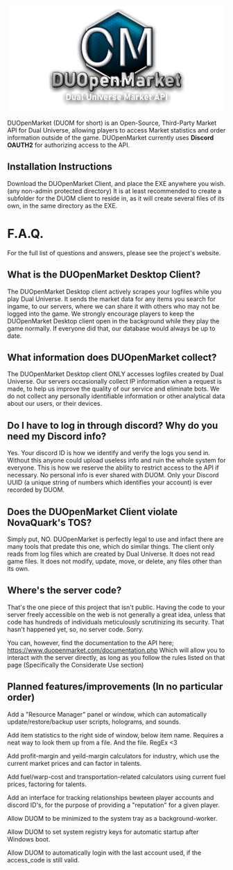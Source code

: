 <p align="center">
  <a href="https://github.com/Jason-Bloomer/DUOpenMarket/releases/" target="_blank">
    <img src="img/banner.png" width="720" />
  </a>
</p>

DUOpenMarket (DUOM for short) is an Open-Source, Third-Party Market API for Dual Universe, allowing players to access Market statistics and order information outside of the game. DUOpenMarket currently uses <b>Discord OAUTH2</b> for authorizing access to the API.

## Installation Instructions
Download the DUOpenMarket Client, and place the EXE anywhere you wish. (any non-admin protected directory)
It is at least recommended to create a subfolder for the DUOM client to reside in, as it will create several files of its own, in the same directory as the EXE.


# F.A.Q.
For the full list of questions and answers, please see the project's website.

## What is the DUOpenMarket Desktop Client?
The DUOpenMarket Desktop client actively scrapes your logfiles while you play Dual Universe. It sends the market data for any items you search for ingame, to our servers, where we can share it with others who may not be logged into the game. We strongly encourage players to keep the DUOpenMarket Desktop client open in the background while they play the game normally. If everyone did that, our database would always be up to date.

## What information does DUOpenMarket collect?
The DUOpenMarket Desktop client ONLY accesses logfiles created by Dual Universe. Our servers occasionally collect IP information when a request is made, to help us improve the quality of our service and eliminate bots. We do not collect any personally identifiable information or other analytical data about our users, or their devices.

## Do I have to log in through discord? Why do you need my Discord info?
Yes. Your discord ID is how we identify and verify the logs you send in. Without this anyone could upload useless info and ruin the whole system for everyone. This is how we reserve the ability to restrict access to the API if necessary. No personal info is ever shared with DUOM. Only your Discord UUID (a unique string of numbers which identifies your account) is ever recorded by DUOM.

## Does the DUOpenMarket Client violate NovaQuark's TOS?
Simply put, NO. DUOpenMarket is perfectly legal to use and infact there are many tools that predate this one, which do similar things. The client only reads from log files which are created by Dual Universe. It does not read game files. It does not modify, update, move, or delete, any files other than its own. 

## Where's the server code?
That's the one piece of this project that isn't public. Having the code to your server freely accessible on the web is not generally a great idea, unless that code has hundreds of individuals meticulously scrutinizing its security. That hasn't happened yet, so, no server code. Sorry.

You can, however, find the documentation to the API here; https://www.duopenmarket.com/documentation.php
Which will allow you to interact with the server directly, as long as you follow the rules listed on that page (Specifically the Considerate Use section)


## Planned features/improvements (In no particular order)

Add a "Resource Manager" panel or window, which can automatically update/restore/backup user scripts, holograms, and sounds.

Add item statistics to the right side of window, below item name. Requires a neat way to look them up from a file. And the file. RegEx <3

Add profit-margin and yeild-margin calculators for industry, which use the current market prices and can factor in talents.

Add fuel/warp-cost and transportation-related calculators using current fuel prices, factoring for talents.

Add an interface for tracking relationships bewteen player accounts and discord ID's, for the purpose of providing a "reputation" for a given player.

Allow DUOM to be minimized to the system tray as a background-worker.

Allow DUOM to set system registry keys for automatic startup after Windows boot.

Allow DUOM to automatically login with the last account used, if the access_code is still valid.
